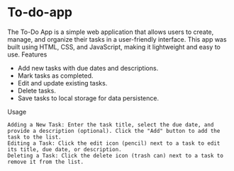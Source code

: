 # To-do-app

The To-Do App is a simple web application that allows users to create, manage, and organize their tasks in a user-friendly interface. This app was built using HTML, CSS, and JavaScript, making it lightweight and easy to use.
Features

  *  Add new tasks with due dates and descriptions.
  *  Mark tasks as completed.
  *  Edit and update existing tasks.
  *  Delete tasks.
  *  Save tasks to local storage for data persistence.

Usage

    Adding a New Task: Enter the task title, select the due date, and provide a description (optional). Click the "Add" button to add the task to the list.
    Editing a Task: Click the edit icon (pencil) next to a task to edit its title, due date, or description.
    Deleting a Task: Click the delete icon (trash can) next to a task to remove it from the list.
